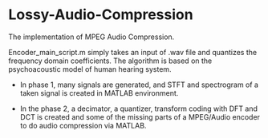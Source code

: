 # Lossy-Audio-Compression

The implementation of MPEG Audio Compression.

Encoder_main_script.m simply takes an input of .wav file and quantizes the frequency domain coefficients. 
The algorithm is based on the psychoacoustic model of human hearing system. 

- In phase 1, many signals are generated, and STFT and spectrogram of a taken signal is created in MATLAB environment.

- In the phase 2, a decimator, a quantizer, transform coding with DFT and DCT is created and some of the missing parts of a MPEG/Audio encoder to do audio compression via MATLAB.
